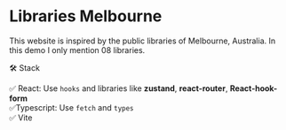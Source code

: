 # Libraries Melbourne

This website is inspired by the public libraries of Melbourne, Australia. In this demo I only mention 08 libraries.

🛠️ Stack


  ✅ React: Use `hooks` and libraries like **zustand**, **react-router**, **React-hook-form**  
  ✅Typescript: Use `fetch` and `types`  
  ✅ Vite

